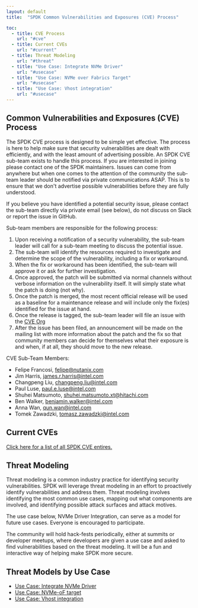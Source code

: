 ```yaml
---
layout: default
title:  "SPDK Common Vulnerabilities and Exposures (CVE) Process"

toc:
  - title: CVE Process
    url: "#cve"
  - title: Current CVEs
    url: "#current"
  - title: Threat Modeling
    url: "#threat"
  - title: "Use Case: Integrate NVMe Driver"
    url: "#usecase"
  - title: "Use Case: NVMe over Fabrics Target"
    url: "#usecase"
  - title: "Use Case: Vhost integration"
    url: "#usecase"
---
```


<a id="cve"></a>
## Common Vulnerabilities and Exposures (CVE) Process

The SPDK CVE process is designed to be simple yet effective. The process is here to help make sure that security
vulnerabilities are dealt with efficiently, and with the least amount of advertising possible. An SPDK CVE sub-team
exists to handle this process. If you are interested in joining please contact one of the SPDK maintainers.
Issues can come from anywhere but when one comes to the attention of the community the sub-team leader should
be notified via private communications ASAP. This is to ensure that we don't advertise possible vulnerabilities
before they are fully understood.

If you believe you have identified a potential security issue, please contact the sub-team directly via private
email (see below), do not discuss on Slack or report the issue in GitHub.

Sub-team members are responsible for the following process:

1. Upon receiving a notification of a security vulnerability, the sub-team leader will call for a sub-team meeting
to discuss the potential issue.
2. The sub-team will identify the resources required to investigate and determine the scope of the vulnerability, including a fix or workaround.
3. When the fix or workaround has been identified, the sub-team will approve it or ask for further investigation.
4. Once approved, the patch will be submitted via normal channels without verbose information on the vulnerability
itself. It will simply state what the patch is doing (not why).
5. Once the patch is merged, the most recent official release will be used as a baseline for a maintenance release and will
include only the fix(es) identified for the issue at hand.
6. Once the release is tagged, the sub-team leader will file an issue with the [CVE Org](https://cve.mitre.org)
7. After the issue has been filed, an announcement will be made on the mailing list with more information about
the patch and the fix so that community members can decide for themselves what their exposure is and when, if at
all, they should move to the new release.

CVE Sub-Team Members:

* Felipe Francosi, felipe@nutanix.com
* Jim Harris, james.r.harris@intel.com
* Changpeng Liu, changpeng.liu@intel.com
* Paul Luse, paul.e.luse@intel.com
* Shuhei Matsumoto, shuhei.matsumoto.xt@hitachi.com
* Ben Walker, benjamin.walker@intel.com
* Anna Wan, qun.wan@intel.com
* Tomek Zawadzki, tomasz.zawadzki@intel.com

<a id="current"></a>
## Current CVEs

[Click here for a list of all SPDK CVE entires.](https://cve.mitre.org/cgi-bin/cvekey.cgi?keyword=spdk)

<a id="threat"></a>
## Threat Modeling

Threat modeling is a common industry practice for identifying security vulnerabilities. SPDK will leverage threat
modeling in an effort to proactively identify vulnerabilities and address them. Threat modeling involves identifying
the most common use cases, mapping out what components are involved, and identifying possible attack surfaces
and attack motives.

The use case below, NVMe Driver Integration, can serve as a model for future use cases. Everyone is encouraged
to participate.

The community will hold hack-fests periodically, either at summits or developer meetups, where developers are given
a use case and asked to find vulnerabilities based on the threat modeling. It will be a fun and interactive way of
helping make SPDK more secure.

<a id="usecase"></a>
## Threat Models by Use Case

* [Use Case: Integrate NVMe Driver](https://ci.spdk.io/download/threat_models/NVMe-Threat-Model.pdf)
* [Use Case: NVMe-oF target](https://ci.spdk.io/download/threat_models/NVMe-oF-Target-Threat-Model.pdf)
* [Use Case: Vhost integration](https://ci.spdk.io/download/threat_models/VHOST-threat-model.pdf)
